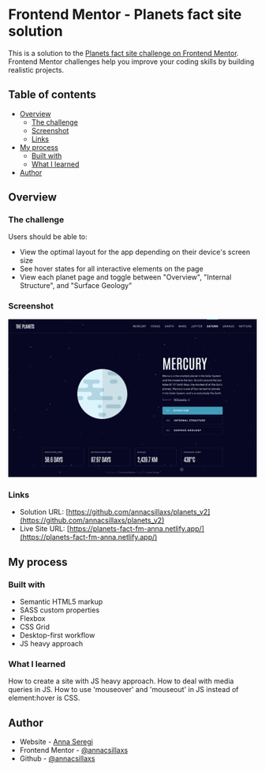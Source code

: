 # Frontend Mentor - Planets fact site solution

This is a solution to the [Planets fact site challenge on Frontend Mentor](https://www.frontendmentor.io/challenges/planets-fact-site-gazqN8w_f). Frontend Mentor challenges help you improve your coding skills by building realistic projects.

## Table of contents

- [Overview](#overview)
  - [The challenge](#the-challenge)
  - [Screenshot](#screenshot)
  - [Links](#links)
- [My process](#my-process)
  - [Built with](#built-with)
  - [What I learned](#what-i-learned)
- [Author](#author)

## Overview

### The challenge

Users should be able to:

- View the optimal layout for the app depending on their device's screen size
- See hover states for all interactive elements on the page
- View each planet page and toggle between "Overview", "Internal Structure", and "Surface Geology"

### Screenshot

![](/img/Screenshot_desktop.png)

### Links

- Solution URL: [https://github.com/annacsillaxs/planets_v2](https://github.com/annacsillaxs/planets_v2)
- Live Site URL: [https://planets-fact-fm-anna.netlify.app/](https://planets-fact-fm-anna.netlify.app/)

## My process

### Built with

- Semantic HTML5 markup
- SASS custom properties
- Flexbox
- CSS Grid
- Desktop-first workflow
- JS heavy approach

### What I learned

How to create a site with JS heavy approach.
How to deal with media queries in JS.
How to use 'mouseover' and 'mouseout' in JS instead of element:hover is CSS.

## Author

- Website - [Anna Seregi](https://www.annaseregi.me)
- Frontend Mentor - [@annacsillaxs](https://www.frontendmentor.io/profile/annacsillaxs)
- Github - [@annacsillaxs](https://github.com/annacsillaxs)
